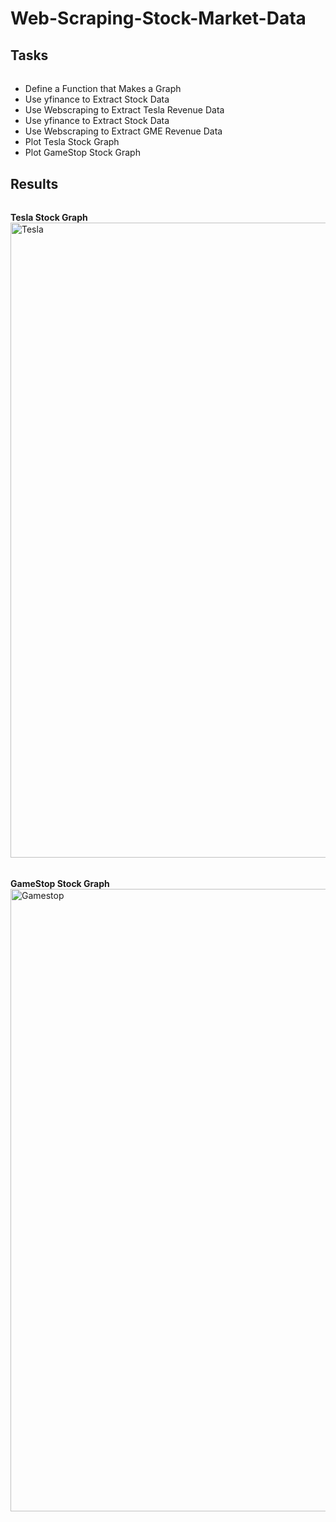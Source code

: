 # Web-Scraping-Stock-Market-Data
## Tasks
######
- Define a Function that Makes a Graph
- Use yfinance to Extract Stock Data
- Use Webscraping to Extract Tesla Revenue Data
- Use yfinance to Extract Stock Data
- Use Webscraping to Extract GME Revenue Data
- Plot Tesla Stock Graph
- Plot GameStop Stock Graph
## Results
######
**Tesla Stock Graph**
<img width="1016" alt="Tesla" src="https://user-images.githubusercontent.com/115578389/195805225-ac276795-4fc1-45d6-a533-ec847f1dc114.png">

######
**GameStop Stock Graph**
<img width="996" alt="Gamestop" src="https://user-images.githubusercontent.com/115578389/195804916-0c01b810-74a7-40c7-a91b-cfb7e919cbc8.png">

